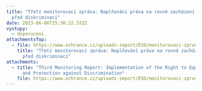 ```yaml
---
title: "Třetí monitorovací zpráva: Naplňování práva na rovné zacházení a ochrany
  před diskriminací"
date: 2023-06-06T15:38:22.332Z
vystupy:
  - doporuceni
attachmentsTop:
  - file: https://www.ochrance.cz/uploads-import/ESO/monitorovaci-zprava_2023-WEB-CZ_11-23.pdf
    title: "Třetí monitorovací zpráva: Naplňování práva na rovné zacházení a ochrany
      před diskriminací"
attachments:
  - title: "Third Monitoring Report: Implementation of the Right to Equal Treatment
      and Protection against Discrimination"
    file: https://www.ochrance.cz/uploads-import/ESO/monitorovaci-zprava_2023-WEB-EN_11-23.pdf
---
```


